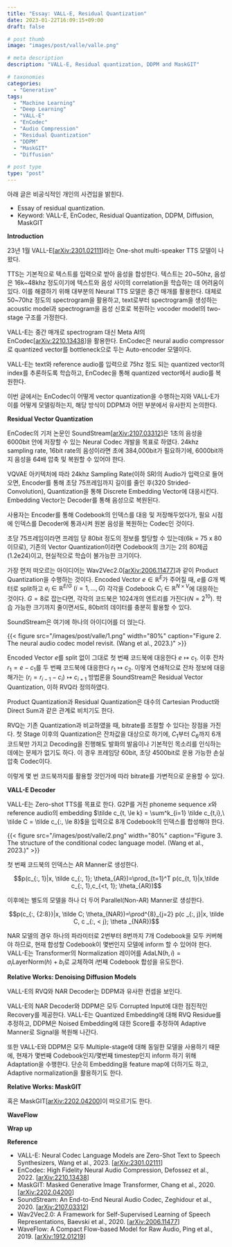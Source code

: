 ```yaml
---
title: "Essay: VALL-E, Residual Quantization"
date: 2023-01-22T16:09:15+09:00
draft: false

# post thumb
image: "images/post/valle/valle.png"

# meta description
description: "VALL-E, Residual quantization, DDPM and MaskGIT"

# taxonomies
categories:
  - "Generative"
tags:
  - "Machine Learning"
  - "Deep Learning"
  - "VALL-E"
  - "EnCodec"
  - "Audio Compression"
  - "Residual Quantization"
  - "DDPM"
  - "MaskGIT"
  - "Diffusion"

# post type
type: "post"
---
```


아래 글은 비공식적인 개인의 사견임을 밝힌다.

- Essay of residual quantization.
- Keyword: VALL-E, EnCodec, Residual Quantization, DDPM, Diffusion, MaskGIT

**Introduction**

23년 1월 VALL-E[[arXiv:2301.02111](https://arxiv.org/abs/2301.02111)]라는 One-shot multi-speaker TTS 모델이 나왔다. 

TTS는 기본적으로 텍스트를 입력으로 받아 음성을 합성한다. 텍스트는 20~50hz, 음성은 16k~48khz 정도이기에 텍스트와 음성 사이의 correlation을 학습하는 데 어려움이 있다. 이를 해결하기 위해 대부분의 Neural TTS 모델은 중간 매개를 활용한다. 대체로 50~70hz 정도의 spectrogram을 활용하고, text로부터 spectrogram을 생성하는 acoustic model과 spectrogram을 음성 신호로 복원하는 vocoder model의 two-stage 구조를 가정한다.

VALL-E는 중간 매개로 spectrogram 대신 Meta AI의 EnCodec[[arXiv:2210.13438](https://arxiv.org/abs/2210.13438)]을 활용한다. EnCodec은 neural audio compressor로 quantized vector를 bottleneck으로 두는 Auto-encoder 모델이다.

VALL-E는 text와 reference audio를 입력으로 75hz 정도 되는 quantized vector의 index를 추론하도록 학습하고, EnCodec을 통해 quantized vector에서 audio를 복원한다.

이번 글에서는 EnCodec이 어떻게 vector quantization을 수행하는지와 VALL-E가 이를 어떻게 모델링하는지, 해당 방식이 DDPM과 어떤 부분에서 유사한지 논의한다.

**Residual Vector Quantization**

EnCodec의 기저 논문인 SoundStream[[arXiv:2107.03312](https://arxiv.org/abs/2107.03312)]은 1초의 음성을 6000bit 안에 저장할 수 있는 Neural Codec 개발을 목표로 하였다. 24khz sampling rate, 16bit rate의 음성이라면 초에 384,000bit가 필요하기에, 6000bit까지 음성을 64배 압축 및 복원할 수 있어야 한다.

VQVAE 아키텍처에 따라 24khz Sampling Rate(이하 SR)의 Audio가 입력으로 들어오면, Encoder를 통해 초당 75프레임까지 길이를 줄인 후(320 Strided-Convolution), Quantization을 통해 Discrete Embedding Vector에 대응시킨다. Embedding Vector는 Decoder를 통해 음성으로 복원된다.

사용자는 Encoder를 통해 Codebook의 인덱스를 대응 및 저장해두었다가, 필요 시점에 인덱스를 Decoder에 통과시켜 원본 음성을 복원하는 Codec인 것이다.

초당 75프레임이라면 프레임 당 80bit 정도의 정보를 할당할 수 있는데(6k = 75 x 80이므로), 기존의 Vector Quantization이라면 Codebook의 크기는 2의 80제곱(1.2e24)이고, 현실적으로 학습이 불가능한 크기이다.

가장 먼저 떠오르는 아이디어는 Wav2Vec2.0[[arXiv:2006.11477](https://arxiv.org/abs/2006.11477)]과 같이 Product Quantization을 수행하는 것이다. Encoded Vector $e\in\mathbb R^E$가 주어질 때, $e$를 $G$개 벡터로 split하고 $e_i \in \mathbb R^{E/G}\ (i=1,...,G)$ 각각을 Codebook $C_i \in \mathbb R^{N\times V}$에 대응하는 것이다. $G=8$로 잡는다면, 각각의 코드북은 1024개의 엔트리를 가진다($N=2^{10}$). 학습 가능한 크기까지 줄이면서도, 80bit의 데이터를 충분히 활용할 수 있다.

SoundStream은 여기에 하나의 아이디어를 더 얹는다.

{{< figure src="/images/post/valle/1.png" width="80%" caption="Figure 2. The neural audio codec model revisit. (Wang et al., 2023.)" >}}

Encoded Vector $e$를 split 없이 그대로 첫 번째 코드북에 대응한다 $e \mapsto c_1$. 이후 잔차 $r_1 = e - c_1$를 두 번째 코드북에 대응한다 $r_1 \mapsto c_2$. 이렇게 연쇄적으로 잔차 정보에 대응해가는 $(r_{i} = r_{i-1} - c_{i}) \mapsto c_{i+1}$ 방법론을 SoundStream은 Residual Vector Quantization, 이하 RVQ라 정의하였다.

Product Quantization과 Residual Quantization은 대수의 Cartesian Product와 Direct Sum과 같은 관계로 비치기도 한다.

RVQ는 기존 Quantization과 비교하였을 때, bitrate를 조절할 수 있다는 장점을 가진다. 첫 Stage 이후의 Quantization은 잔차값을 대상으로 하기에, $C_1$부터 $C_6$까지 6개 코드북만 가지고 Decoding을 진행해도 발화의 발음이나 기본적인 목소리를 인식하는 데에는 문제가 없기도 하다. 이 경우 프레임당 60bit, 초당 4500bit로 운용 가능한 손실 압축 Codec이다.

이렇게 몇 번 코드북까지를 활용할 것인가에 따라 bitrate를 가변적으로 운용할 수 있다.

**VALL-E Decoder**

VALL-E는 Zero-shot TTS를 목표로 한다. G2P를 거친 phoneme sequence $x$와 reference audio의 embedding $\tilde c_{t, \le k} = \sum^k_{i=1} \tilde c_{t,i},\ \tilde C = \tilde c_{:, \le 8}$을 입력으로 8개 Codebook의 인덱스를 합성해야 한다.

{{< figure src="/images/post/valle/2.png" width="80%" caption="Figure 3. The structure of the conditional codec language model. (Wang et al., 2023.)" >}}

첫 번째 코드북의 인덱스는 AR Manner로 생성한다.

$$p(c_{:, 1}|x, \tilde c_{:, 1}; \theta_{AR})=\prod_{t=1}^T p(c_{t, 1}|x,\tilde c_{:, 1},c_{<t, 1}; \theta_{AR})$$

이후에는 별도의 모델을 하나 더 두어 Parallel(Non-AR) Manner로 생성한다.

$$p(c_{:, {2:8}}|x, \tilde C; \theta_{NAR})=\prod^{8}_{j=2} p(c _{:, j}|x, \tilde C, c _{:, < j}; \theta _{NAR})$$

NAR 모델의 경우 하나의 파라미터로 2번부터 8번까지 7개 Codebook을 모두 커버해야 하므로, 현재 합성할 Codebook이 몇번인지 모델에 inform 할 수 있어야 한다. VALL-E는 Transformer의 Normalization 레이어를 $\mathrm{AdaLN}(h, i) = a_i\mathrm{LayerNorm}(h) + b_i$로 교체하여 $i$번째 Codebook 합성을 유도한다.

**Relative Works: Denoising Diffusion Models**

VALL-E의 RVQ와 NAR Decoder는 DDPM과 유사한 컨셉을 보인다.

VALL-E의 NAR Decoder와 DDPM은 모두 Corrupted Input에 대한 점진적인 Recovery를 제공한다. VALL-E는 Quantized Embedding에 대해 RVQ Residue를 추정하고, DDPM은 Noised Embedding에 대한 Score를 추정하여 Adaptive Manner로 Signal을 복원해 나간다.

또한 VALL-E와 DDPM은 모두 Multiple-stage에 대해 동일한 모델을 사용하기 때문에, 현재가 몇번째 Codebook인지/몇번째 timestep인지 inform 하기 위해 Adaptation을 수행한다. 단순히 Embedding을 feature map에 더하기도 하고, Adaptive normalization을 활용하기도 한다.

**Relative Works: MaskGIT**

혹은 MaskGIT[[arXiv:2202.04200](https://arxiv.org/abs/2202.04200)]이 떠오르기도 한다.

**WaveFlow**

**Wrap up**

**Reference**
- VALL-E: Neural Codec Language Models are Zero-Shot Text to Speech Synthesizers, Wang et al., 2023. [[arXiv:2301.02111](https://arxiv.org/abs/2301.02111)]
- EnCodec: High Fidelity Neural Audio Compression, Defossez et al., 2022. [[arXiv:2210.13438](https://arxiv.org/abs/2210.13438)]
- MaskGIT: Masked Generative Image Transformer, Chang et al., 2020. [[arXiv:2202.04200](https://arxiv.org/abs/2202.04200)]
- SoundStream: An End-to-End Neural Audio Codec, Zeghidour et al., 2020. [[arXiv:2107.03312](https://arxiv.org/abs/2107.03312)]
- Wav2Vec2.0: A Framework for Self-Supervised Learning of Speech Representations, Baevski et al., 2020. [[arXiv:2006.11477](https://arxiv.org/abs/2006.11477)]
- WaveFlow: A Compact Flow-based Model for Raw Audio, Ping et al., 2019. [[arXiv:1912.01219](https://arxiv.org/abs/1912.01219)]


